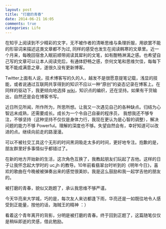 ```yaml
---
layout: post
title: "打磨的青春"
date: 2014-06-21 16:05
comments: true
categories: Life  
---
```


  在知乎上阅读到不少精彩的文字，无不被作者的清晰思维与条理折服，用欲罢不能的形容词来描述这类文章都不为过, 同样的感受也发生在阅读韩寒的文章里。近一个月来，每晚回宿舍入眠前顺带阅读其犀利的文笔，如有酣畅淋漓之感。也希望自己写的文章可以让本人阅读完后，有通体舒畅之感，奈何文笔和思维欠佳，每每下笔不能成满意之章，遂很久没有更新博客。


  Twitter上面有人说，技术博客写的久的人，越发不是很愿意提笔记载，浅显的技能，或者说通过互联网共享得到的知识不应以一种“原创”的姿态记录在博客上。在同样的驱动下，我更倾向地选择 [wiki](http://wiki.zheng-ji.info)，知识点的编织，还在坚持。如果有干货输出，自然还是会在博客书写。


  近日所见所闻，所作所为，所思所想。让我又一次遇见自己的各种缺点。归结为心智远未成熟，还需要成长。成长为一个令自己自豪的程序员，
我想我还不够专注，不够坚持（这种坚持不仅仅是身体力行，我现在更认为是心智的调整），解决问题的能力不够 Powerful。理解的深度也不够。失望自然会有，幸好知道可以改进的点。继续向前走的路漫漫。


  可以不被社交工具这个无形的时间黑洞吸走太多的时间，更好地专注。抱歉的是，朋友群里好多事情似乎都错过了。


  在新的地方开始新的生活，这次角色互换了，我教起朋友们玩起了吉他。这样的日子让我怀念起大学时的 uc,jh 的教导。10年前看翡翠台时听到的《明年今日》，喜欢的歌曲在今晚被被弹奏出来的感觉很美妙。我是这么鼓励和我一起学吉他的朋友的。


  被打磨的青春，貌似又跑题了，承认我思维不够严谨。


今天华亮来大学城，巧的是，每次友人来访都逢下雨，华亮还是一如既往地令人感受到正能量，按他的话，海贼王的精神 ：）


看着这个青年离开的背影，分明是被打磨的青春。终于回到正题了，这篇随笔仅仅是稍纵即逝的灵感，借此勉励。

